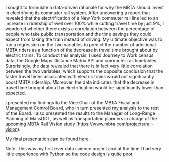 I sought to formulate a data-driven rationale for why the MBTA should invest in electrifying its commuter rail system. After uncovering a report that revealed that the electrification of a New York commuter rail line led to an increase in ridership of well over 100% while cutting travel time by just 9%, I wondered whether there exists a correlation between the percentage of people who take public transportation and the time savings they could expect from taking the train instead of driving. My ultimate objective was to run a regression on the two variables to predict the number of additional MBTA riders as a function of the decrease in travel time brought about by electric trains. To conduct this analysis, I used Journey to Work census data, the Google Maps Distance Matrix API and commuter rail timetables. Surprisingly, the data revealed that there is in fact very little correlation between the two variables, which supports the opposite conclusion that the faster travel times associated with electric trains would not significantly boost MBTA ridership. Moreover, the data indicates that the decrease in travel time brought about by electrification would be significantly lower than expected.

I presented my findings to the Vice Chair of the MBTA Fiscal and Management Control Board, who in turn presented my analysis to the rest of the Board. I also presented the results to the Manager of Long-Range Planning of MassDOT, as well as transportation planners in charge of the upcoming MBTA Rail Vision study (https://www.mbta.com/projects/rail-vision). 

My final presentation can be found [here](https://github.com/williamfried/MBTA-Commuter-Rail-Analysis/blob/master/massDOT_presentation.pptx).

Note: This was my first ever data science project and at the time I had very little experience with Python so the code design is quite poor.
